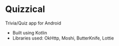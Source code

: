 # Quizzical
Trivia/Quiz app for Android

- Built using Kotlin 
- Libraries used: OkHttp, Moshi, ButterKnife, Lottie
